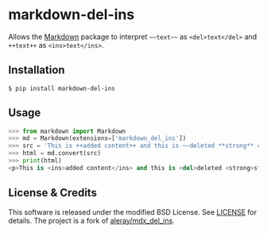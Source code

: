 # markdown-del-ins

Allows the [Markdown](https://python-markdown.github.io/) package to interpret ``~~text~~`` as ``<del>text</del>`` and ``++text++`` as ``<ins>text</ins>``.

## Installation

```
$ pip install markdown-del-ins
```

## Usage

```python
>>> from markdown import Markdown
>>> md = Markdown(extensions=['markdown_del_ins'])
>>> src = 'This is ++added content++ and this is ~~deleted **strong** content~~'
>>> html = md.convert(src)
>>> print(html)
<p>This is <ins>added content</ins> and this is <del>deleted <strong>strong</strong> content</del></p>

```

## License & Credits

This software is released under the modified BSD License. See [LICENSE](LICENSE) for details. The project is a fork of [aleray/mdx_del_ins](https://github.com/aleray/mdx_del_ins).
